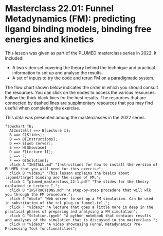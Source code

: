 # Masterclass 22.01: Funnel Metadynamics (FM): predicting ligand binding models, binding free energies and kinetics

This lesson was given as part of the PLUMED masterclass series in 2022.  It included:

* A two video set covering the theory behind the technique and practical information to set up and analyse the results.
* A set of inputs to try the code and rerun FM on a paradigmatic system.
<!--* Some supplementary python notebooks that provide further background information on the exercise. -->

The flow chart shown below indicates the order in which you should consult the resources.  You can click on the nodes to access the various resources.  Follow the thick black lines for the best results.  The resources that are connected by dashed lines are supplmentary resources that you may find useful when completing the exercise.

This data was presented among the masterclasses in the 2022 series.

```mermaid
flowchart TB;
  A[Install] ==> B[Lecture I];
  B ==> C[Slides];
  B ==> D[Instructions];
  D ==> E[web server];
  E ==> H[Showcase]
  D ==> F[Lecture II];
  E ==> F;
  F ==> G[Solution];
  click A "INSTALL.md" "Instructions for how to install the version of PLUMED that you will need for this exercise";
  click B "video1" "This lesson explains the basics about ligand/target binding and the scope of FM.";
  click C "plumed_masterclass_22-1.pdf" "The slides for the theory explained in Lecture I.";
  click D "INSTRUCTIONS.md" "A step-by-step procedure that will wlk you through the FM procedure.";
  click E "mbuto" "Web server to set up a FM simulation. Can be used in substitution of the tcl plug-in funnel.tcl.";
  click F "video2" "A lecture that goes a little more in deep in the practical phases of preparing and analysing a FM simulation";
  click G "Solution.ipynb" "A python notebook that contains results and analyses of the simulation that is discussed in the masterclass.";
  click H "video3" "A video showcasing Funnel Metadynamics Pre-Processing Tool functionalities";
```